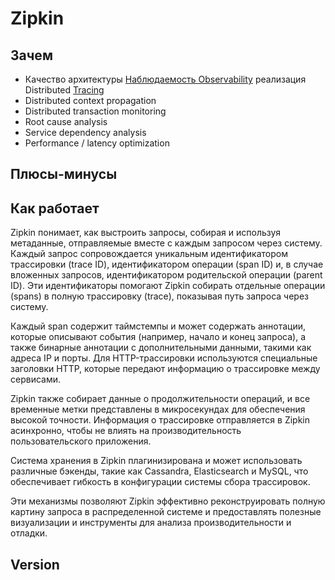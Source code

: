 # Zipkin

## Зачем

- Качество архитектуры [Наблюдаемость Observability](../../../arch/ability/observability.md) реализация Distributed [Tracing](../tracing.distributed.md)
- Distributed context propagation
- Distributed transaction monitoring
- Root cause analysis
- Service dependency analysis
- Performance / latency optimization

## Плюсы-минусы

## Как работает

Zipkin понимает, как выстроить запросы, собирая и используя метаданные, отправляемые вместе с каждым запросом через систему. Каждый запрос сопровождается уникальным идентификатором трассировки (trace ID), идентификатором операции (span ID) и, в случае вложенных запросов, идентификатором родительской операции (parent ID). Эти идентификаторы помогают Zipkin собирать отдельные операции (spans) в полную трассировку (trace), показывая путь запроса через систему.

Каждый span содержит таймстемпы и может содержать аннотации, которые описывают события (например, начало и конец запроса), а также бинарные аннотации с дополнительными данными, такими как адреса IP и порты. Для HTTP-трассировки используются специальные заголовки HTTP, которые передают информацию о трассировке между сервисами.

Zipkin также собирает данные о продолжительности операций, и все временные метки представлены в микросекундах для обеспечения высокой точности. Информация о трассировке отправляется в Zipkin асинхронно, чтобы не влиять на производительность пользовательского приложения.

Система хранения в Zipkin плагинизирована и может использовать различные бэкенды, такие как Cassandra, Elasticsearch и MySQL, что обеспечивает гибкость в конфигурации системы сбора трассировок.

Эти механизмы позволяют Zipkin эффективно реконструировать полную картину запроса в распределенной системе и предоставлять полезные визуализации и инструменты для анализа производительности и отладки.

## Version